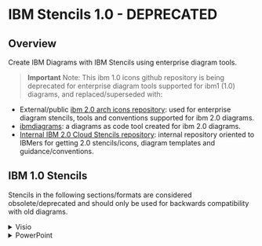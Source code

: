 # IBM Stencils 1.0 - DEPRECATED

## Overview

Create IBM Diagrams with IBM Stencils using enterprise diagram tools.

> **Important**
>Note: This ibm 1.0 icons github repository is being deprecated for enterprise diagram tools supported for ibm1 (1.0) diagrams, and replaced/superseded with: 

- External/public [ibm 2.0 arch icons repository](https://github.com/IBM-Cloud/architecture-icons): used for enterprise diagram stencils, tools and conventions supported for ibm 2.0 diagrams. 
- [ibmdiagrams](https://github.com/ibm/ibmdiagrams): a diagrams as code tool created for ibm 2.0 diagrams.
- [Internal IBM 2.0 Cloud Stencils repository](https://github.ibm.com/ibmcloud/ibm-cloud-stencils): internal repository oriented to IBMers for getting 2.0 stencils/icons, diagram templates and guidance/conventions.

## IBM 1.0 Stencils


Stencils in the following sections/formats are considered obsolete/deprecated and should only be used for backwards compatibility with old diagrams.

<details><summary>Visio</summary>
<p>

1. Groups (boxes) are implemented as Visio containers.

2. Group tags are currently separate and can optionally be placed on upper left corner.
</details>

<details><summary>PowerPoint</summary>
</details>

</p>
</details>
